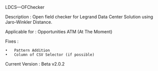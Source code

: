 LDCS—OFChecker

Description : Open field checker for Legrand Data Center Solution using Jaro-Winkler Distance.

Applicable for : Opportunities ATM (At The Moment)

Fixes :

	•	Pattern Addition
	•	Column of CSV Selector (if possible)

Current Version : Beta v2.0.2

